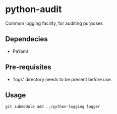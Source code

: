 # python-audit
Common logging facility, for auditing purposes

## Dependecies

* PaYaml

## Pre-requisites

* 'logs' directory needs to be present before use.

## Usage

```git submodule add ../python-logging logger```
